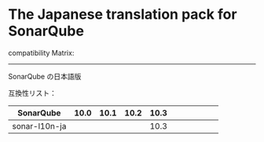 # The Japanese translation pack for SonarQube

compatibility Matrix:

---

SonarQube の日本語版

互換性リスト：

| **SonarQube** | **10.0** | **10.1** | **10.2** | **10.3** |     |     |     |     |     |     |
| ------------- | -------- | -------- | -------- | -------- | --- | --- | --- | --- | --- | --- |
| sonar-l10n-ja |          |          |          | 10.3     |     |     |     |     |     |     |
